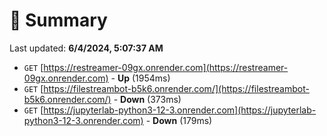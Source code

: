 # 📖 Summary
Last updated: **6/4/2024, 5:07:37 AM**

- `GET` [https://restreamer-09gx.onrender.com](https://restreamer-09gx.onrender.com) - **Up** (1954ms)
- `GET` [https://filestreambot-b5k6.onrender.com/](https://filestreambot-b5k6.onrender.com/) - **Down** (373ms)
- `GET` [https://jupyterlab-python3-12-3.onrender.com](https://jupyterlab-python3-12-3.onrender.com) - **Down** (179ms)
